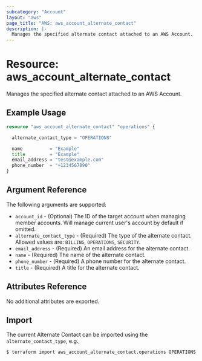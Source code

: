 ```yaml
---
subcategory: "Account"
layout: "aws"
page_title: "AWS: aws_account_alternate_contact"
description: |-
  Manages the specified alternate contact attached to an AWS Account.
---
```


# Resource: aws_account_alternate_contact

Manages the specified alternate contact attached to an AWS Account.

## Example Usage

```terraform
resource "aws_account_alternate_contact" "operations" {

  alternate_contact_type = "OPERATIONS"

  name          = "Example"
  title         = "Example"
  email_address = "test@example.com"
  phone_number  = "+1234567890"
}
```

## Argument Reference

The following arguments are supported:

* `account_id` - (Optional) The ID of the target account when managing member accounts. Will manage current user's account by default if omitted.
* `alternate_contact_type` - (Required) The type of the alternate contact. Allowed values are: `BILLING`, `OPERATIONS`, `SECURITY`.
* `email_address` - (Required) An email address for the alternate contact.
* `name` - (Required) The name of the alternate contact.
* `phone_number` - (Required) A phone number for the alternate contact.
* `title` - (Required) A title for the alternate contact.

## Attributes Reference

No additional attributes are exported.

## Import

The current Alternate Contact can be imported using the `alternate_contact_type`, e.g.,

```
$ terraform import aws_account_alternate_contact.operations OPERATIONS
```
